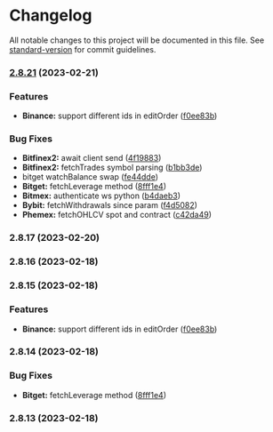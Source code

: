 # Changelog

All notable changes to this project will be documented in this file. See [standard-version](https://github.com/conventional-changelog/standard-version) for commit guidelines.

### [2.8.21](https://github.com/ccxt/ccxt/compare/v2.8.3...v2.8.21) (2023-02-21)

### Features

* **Binance:** support different ids in editOrder ([f0ee83b](https://github.com/ccxt/ccxt/commit/f0ee83bead5ac41e1231b528bab94afe0f0d32f8))


### Bug Fixes

* **Bitfinex2:** await client send ([4f19883](https://github.com/ccxt/ccxt/commit/4f1988339475ee1baa65cad35efe4113057e1ece))
* **Bitfinex2:** fetchTrades symbol parsing ([b1bb3de](https://github.com/ccxt/ccxt/commit/b1bb3de2423e6c0c1a6f9bd09fac89d2b5263f1d))
* bitget watchBalance swap ([fe44dde](https://github.com/ccxt/ccxt/commit/fe44ddeffffc06cccf53676f3decbee45fb5b95b))
* **Bitget:** fetchLeverage method ([8fff1e4](https://github.com/ccxt/ccxt/commit/8fff1e430a811259df98f46ec793977c73ab226e))
* **Bitmex:** authenticate ws python ([b4daeb3](https://github.com/ccxt/ccxt/commit/b4daeb3acd2e12ab6461649b434c79b102b690e1))
* **Bybit:** fetchWithdrawals since param ([f4d5082](https://github.com/ccxt/ccxt/commit/f4d50825cbbc1bbd85460f9cade1588ef2cb3b5b))
* **Phemex:** fetchOHLCV spot and contract ([c42da49](https://github.com/ccxt/ccxt/commit/c42da49b2d63a743c3f22b491fcf5ca3d4d973cb))


### 2.8.17 (2023-02-20)

### 2.8.16 (2023-02-18)

### 2.8.15 (2023-02-18)


### Features

* **Binance:** support different ids in editOrder ([f0ee83b](https://github.com/ccxt/ccxt/commit/f0ee83bead5ac41e1231b528bab94afe0f0d32f8))

### 2.8.14 (2023-02-18)


### Bug Fixes

* **Bitget:** fetchLeverage method ([8fff1e4](https://github.com/ccxt/ccxt/commit/8fff1e430a811259df98f46ec793977c73ab226e))

### 2.8.13 (2023-02-18)

